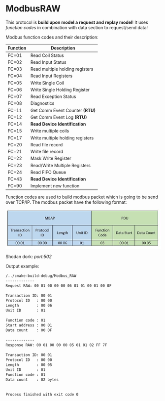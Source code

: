 # ModbusRAW

This protocol is **build upon model a request and replay model**! It uses *function codes* in combination with data section to request/send data!  

Modbus function codes and their description:

| Function| Description								                |
| ------- | --------------------------------------	  |
| FC=01		| Read Coil Status							            |
| FC=02		| Read Input Status							            |
| FC=03   | Read multiple holding registers           |
| FC=04   | Read Input Registers                      |
| FC=05   | Write Single Coil                         |
| FC=06   | Write Single Holding Register             |
| FC=07   | Read Exception Status                     |
| FC=08   | Diagnostics                               |
| FC=11   | Get Comm Event Counter **(RTU)**          |
| FC=12   | Get Comm Event Log **(RTU)**              |
| FC=14   | **Read Device Identification**            |
| FC=15   | Write multiple coils                      |
| FC=17   | Write multiple holding registers          |
| FC=20   | Read file record                          |
| FC=21   | Write file record                         |
| FC=22   | Mask Write Register                       |
| FC=23   | Read/Write Multiple Registers             |
| FC=24   | Read FIFO Queue                           |
| FC=43   | **Read Device Identification**            |
| FC=90   | Implement new function                    |

Function codes are used to build modbus packet which is going to be send over TCP/IP. The modbus packet have the following format:

![modbus_frame_tcpip](modbus_tcpip_frame.jpg)

Shodan dork: *port:502*

Output example:

```
/../cmake-build-debug/Modbus_RAW
-------------
Request RAW: 00 01 00 00 00 06 01 01 00 01 00 0F 

Transaction ID: 00 01
Protocol ID   : 00 00
Length        : 00 06
Unit ID       : 01

Function code : 01
Start address : 00 01
Data count    : 00 0F

-------------
Response RAW: 00 01 00 00 00 05 01 01 02 FF 7F 

Transaction ID: 00 01
Protocol ID   : 00 00
Length        : 00 05
Unit ID       : 01
Function code : 01
Data count    : 02 bytes


Process finished with exit code 0
```